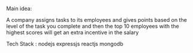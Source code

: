 Main idea:

A company assigns tasks to its employees and gives points based on the level of the task you complete and then the top 10 employees with the highest scores will get an extra incentive in the salary

Tech Stack : nodejs expressjs reactjs mongodb
